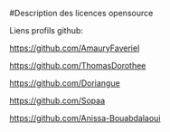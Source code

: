 #Description des licences opensource

Liens profils github:


https://github.com/AmauryFaveriel

https://github.com/ThomasDorothee

https://github.com/Doriangue

https://github.com/Sopaa

https://github.com/Anissa-Bouabdalaoui